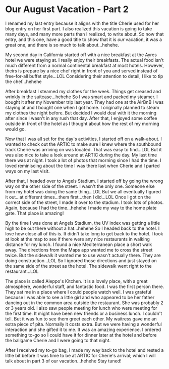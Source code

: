 # Our August Vacation - Part 2

I renamed my last entry because it aligns with the title Cherie used for her blog entry on her first part. I also realized this vacation is going to take many days, and many more parts than I realized, to write about. So now that entry, and this one, have a good title to show that it is *our* vacation, it was a great one, and there is so much to talk about...hehehe.

My second day in California started off with a nice breakfast at the Ayres hotel we were staying at. I really enjoy their breakfasts. The actual food isn't much different from a normal continental breakfast at most hotels. However, theirs is prepare by a nice chef right in front of you and served instead of free-for-all buffet style...LOL Considering their attention to detail, I like to tip the chef...hehehe

After breakfast I steamed my clothes for the week. Things get creased and wrinkly in the suitcase...hehehe So I was smart and packed my steamer. I bought it after my November trip last year. They had one at the AirBnB I was staying at and I bought one when I got home. I originally planned to steam my clothes the night before. But decided I would deal with it the morning after since I wasn't in any rush that day. After that, I enjoyed some coffee outside in front of the hotel as I thought about how the rest of my morning would go.

Now that I was all set for the day's activities, I started off on a walk-about. I wanted to check out the ARTIC to make sure I knew where the southbound track Cherie was arriving on was located. That was easy to find...LOL But it was also nice to take a look around at ARTIC during the day. My last time there was at night. I took a lot of photos that morning since I had the time. I loved reminiscing about the time I was there last when Cherie and I parted ways on my last visit.

After that, I headed over to Angels Stadium. I started off by going the wrong way on the other side of the street. I wasn't the only one. Someone else from my hotel was doing the same thing...LOL But we all eventually figured it out...at different times...them first...then I did...LOL Once I got on the correct side of the street, I made it over to the stadium. I took lots of photos. Again, because I had the time...hehehe I made my way to the home plate gate. That place is amazing!

By the time I was done at Angels Stadium, the UV index was getting a little high to be out there without a hat...hehehe So I headed back to the hotel. I love how close all of this is. It didn't take long to get back to the hotel. I took at look at the map to see if there were any nice restaurants in walking distance for my lunch. I found a nice Mediterranean place a short walk away. The directions from the Maps app wanted me to cross the street twice. But the sidewalk it wanted me to use wasn't actually there. They are doing construction...LOL So I ignored those directions and just stayed on the same side of the street as the hotel. The sidewalk went right to the restaurant...LOL

The place is called Aleppo's Kitchen. It is a lovely place, with a great atmosphere, wonderful staff, and fantastic food. I was the first person there. They sat me in a place where I could people watch well. I was grateful because I was able to see a little girl and who appeared to be her father dancing out in the common area outside the restaurant. She was probably 2 or 3 years old. I also saw people meeting for lunch who were meeting for the first time. It might have been new friends or a business lunch. I couldn't tell. But it was fun to see them greet each other. My waitress gave me an extra piece of pita. Normally it costs extra. But we were having a wonderful interaction and she gifted it to me. It was an amazing experience. I ordered something to-go so I could have it for dinner later at the hotel and before the ballgame Cherie and I were going to that night.

After I received my to-go bag, I made my way back to the hotel and rested a little bit before it was time to be at ARTIC for Cherie's arrival; which I will talk about in part 3 of our vacation...hehehe Stay tuned!